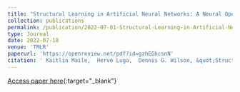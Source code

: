```yaml
---
title: "Structural Learning in Artificial Neural Networks: A Neural Operator Perspective"
collection: publications
permalink: /publication/2022-07-01-Structural-Learning-in-Artificial-Neural-Networks-A-Neural-Operator-Perspective
type: Journal
date: 2022-07-18
venue: 'TMLR'
paperurl: 'https://openreview.net/pdf?id=gzhEGhcsnN'
citation: ' Kaitlin Maile,  Hervé Luga,  Dennis G. Wilson, &quot;Structural Learning in Artificial Neural Networks: A Neural Operator Perspective .&quot; Transactions on Machine Learning Research, 2022.'
---
```

[Access paper here](https://openreview.net/pdf?id=gzhEGhcsnN){:target="_blank"}
